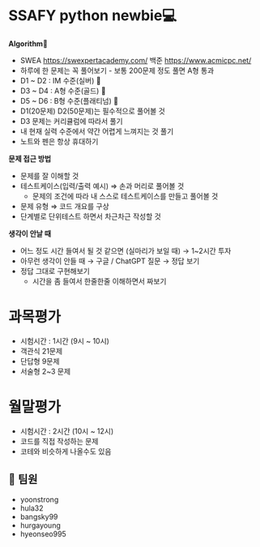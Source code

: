 # SSAFY python newbie💻 

**Algorithm**🧠
- SWEA  https://swexpertacademy.com/      백준     https://www.acmicpc.net/
- 하루에 한 문제는 꼭 풀어보기 - 보통 200문제 정도 풀면 A형 통과
- D1 ~ D2  : IM 수준(실버) 🥉
- D3 ~ D4 : A형 수준(골드) 🥈
- D5 ~ D6 : B형 수준(플래티넘) 🥇
- D1(20문제) D2(50문제)는 필수적으로 풀어볼 것
- D3 문제는 커리큘럼에 따라서 풀기
- 내 현재 실력 수준에서 약간 어렵게 느껴지는 것 풀기
- 노트와 펜은 항상 휴대하기

**문제 접근 방법**
- 문제를 잘 이해할 것
- 테스트케이스(입력/출력 예시) ⇒ 손과 머리로 풀어볼 것
    - 문제의 조건에 따라 내 스스로 테스트케이스를 만들고 풀어볼 것
- 문제 유형 ⇒ 코드 개요를 구상
- 단계별로 단위테스트 하면서 차근차근 작성할 것

**생각이 안날 때**
- 어느 정도 시간 들여서 될 것 같으면 (실마리가 보일 때) → 1~2시간 투자
- 아무런 생각이 안들 때 → 구글 / ChatGPT 질문 → 정답 보기
- 정답 그대로 구현해보기
    - 시간을 좀 들여서 한줄한줄 이해하면서 짜보기

# 과목평가
- 시험시간 : 1시간 (9시 ~ 10시)
- 객관식 21문제
- 단답형 9문제 
- 서술형 2~3 문제

# 월말평가
- 시험시간 : 2시간 (10시 ~ 12시)
- 코드를 직접 작성하는 문제
- 코테와 비슷하게 나올수도 있음


## 👥 팀원

- yoonstrong
- hula32
- bangsky99
- hurgayoung
- hyeonseo995
